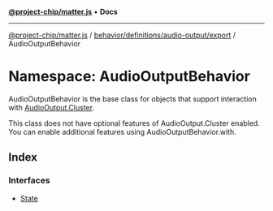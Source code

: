 [**@project-chip/matter.js**](../../../../../../README.md) • **Docs**

***

[@project-chip/matter.js](../../../../../../modules.md) / [behavior/definitions/audio-output/export](../../README.md) / AudioOutputBehavior

# Namespace: AudioOutputBehavior

AudioOutputBehavior is the base class for objects that support interaction with [AudioOutput.Cluster](../../../../../../cluster/export/namespaces/AudioOutput/README.md#cluster).

This class does not have optional features of AudioOutput.Cluster enabled. You can enable additional features using
AudioOutputBehavior.with.

## Index

### Interfaces

- [State](interfaces/State.md)

